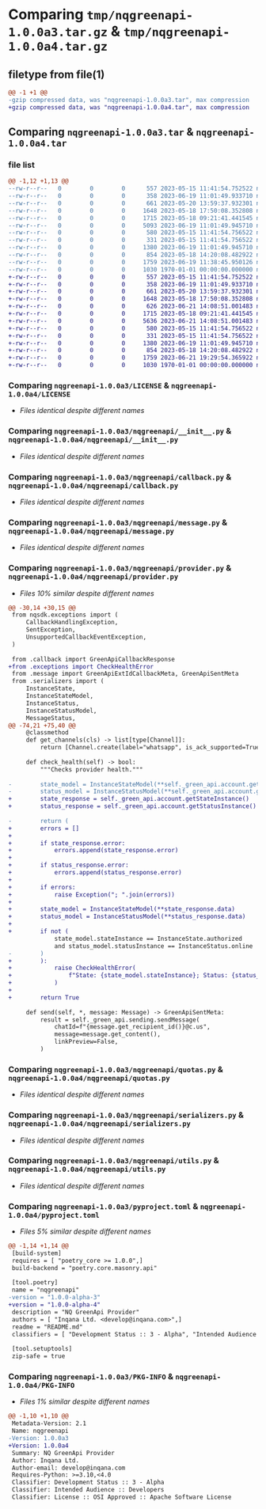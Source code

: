 # Comparing `tmp/nqgreenapi-1.0.0a3.tar.gz` & `tmp/nqgreenapi-1.0.0a4.tar.gz`

## filetype from file(1)

```diff
@@ -1 +1 @@
-gzip compressed data, was "nqgreenapi-1.0.0a3.tar", max compression
+gzip compressed data, was "nqgreenapi-1.0.0a4.tar", max compression
```

## Comparing `nqgreenapi-1.0.0a3.tar` & `nqgreenapi-1.0.0a4.tar`

### file list

```diff
@@ -1,12 +1,13 @@
--rw-r--r--   0        0        0      557 2023-05-15 11:41:54.752522 nqgreenapi-1.0.0a3/LICENSE
--rw-r--r--   0        0        0      358 2023-06-19 11:01:49.933710 nqgreenapi-1.0.0a3/README.md
--rw-r--r--   0        0        0      661 2023-05-20 13:59:37.932301 nqgreenapi-1.0.0a3/nqgreenapi/__init__.py
--rw-r--r--   0        0        0     1648 2023-05-18 17:50:08.352808 nqgreenapi-1.0.0a3/nqgreenapi/callback.py
--rw-r--r--   0        0        0     1715 2023-05-18 09:21:41.441545 nqgreenapi-1.0.0a3/nqgreenapi/message.py
--rw-r--r--   0        0        0     5093 2023-06-19 11:01:49.945710 nqgreenapi-1.0.0a3/nqgreenapi/provider.py
--rw-r--r--   0        0        0      580 2023-05-15 11:41:54.756522 nqgreenapi-1.0.0a3/nqgreenapi/quotas.py
--rw-r--r--   0        0        0      331 2023-05-15 11:41:54.756522 nqgreenapi-1.0.0a3/nqgreenapi/resources/config_schema.json
--rw-r--r--   0        0        0     1380 2023-06-19 11:01:49.945710 nqgreenapi-1.0.0a3/nqgreenapi/serializers.py
--rw-r--r--   0        0        0      854 2023-05-18 14:20:08.482922 nqgreenapi-1.0.0a3/nqgreenapi/utils.py
--rw-r--r--   0        0        0     1759 2023-06-19 11:38:45.950126 nqgreenapi-1.0.0a3/pyproject.toml
--rw-r--r--   0        0        0     1030 1970-01-01 00:00:00.000000 nqgreenapi-1.0.0a3/PKG-INFO
+-rw-r--r--   0        0        0      557 2023-05-15 11:41:54.752522 nqgreenapi-1.0.0a4/LICENSE
+-rw-r--r--   0        0        0      358 2023-06-19 11:01:49.933710 nqgreenapi-1.0.0a4/README.md
+-rw-r--r--   0        0        0      661 2023-05-20 13:59:37.932301 nqgreenapi-1.0.0a4/nqgreenapi/__init__.py
+-rw-r--r--   0        0        0     1648 2023-05-18 17:50:08.352808 nqgreenapi-1.0.0a4/nqgreenapi/callback.py
+-rw-r--r--   0        0        0      626 2023-06-21 14:08:51.001483 nqgreenapi-1.0.0a4/nqgreenapi/exceptions.py
+-rw-r--r--   0        0        0     1715 2023-05-18 09:21:41.441545 nqgreenapi-1.0.0a4/nqgreenapi/message.py
+-rw-r--r--   0        0        0     5636 2023-06-21 14:08:51.001483 nqgreenapi-1.0.0a4/nqgreenapi/provider.py
+-rw-r--r--   0        0        0      580 2023-05-15 11:41:54.756522 nqgreenapi-1.0.0a4/nqgreenapi/quotas.py
+-rw-r--r--   0        0        0      331 2023-05-15 11:41:54.756522 nqgreenapi-1.0.0a4/nqgreenapi/resources/config_schema.json
+-rw-r--r--   0        0        0     1380 2023-06-19 11:01:49.945710 nqgreenapi-1.0.0a4/nqgreenapi/serializers.py
+-rw-r--r--   0        0        0      854 2023-05-18 14:20:08.482922 nqgreenapi-1.0.0a4/nqgreenapi/utils.py
+-rw-r--r--   0        0        0     1759 2023-06-21 19:29:54.365922 nqgreenapi-1.0.0a4/pyproject.toml
+-rw-r--r--   0        0        0     1030 1970-01-01 00:00:00.000000 nqgreenapi-1.0.0a4/PKG-INFO
```

### Comparing `nqgreenapi-1.0.0a3/LICENSE` & `nqgreenapi-1.0.0a4/LICENSE`

 * *Files identical despite different names*

### Comparing `nqgreenapi-1.0.0a3/nqgreenapi/__init__.py` & `nqgreenapi-1.0.0a4/nqgreenapi/__init__.py`

 * *Files identical despite different names*

### Comparing `nqgreenapi-1.0.0a3/nqgreenapi/callback.py` & `nqgreenapi-1.0.0a4/nqgreenapi/callback.py`

 * *Files identical despite different names*

### Comparing `nqgreenapi-1.0.0a3/nqgreenapi/message.py` & `nqgreenapi-1.0.0a4/nqgreenapi/message.py`

 * *Files identical despite different names*

### Comparing `nqgreenapi-1.0.0a3/nqgreenapi/provider.py` & `nqgreenapi-1.0.0a4/nqgreenapi/provider.py`

 * *Files 10% similar despite different names*

```diff
@@ -30,14 +30,15 @@
 from nqsdk.exceptions import (
     CallbackHandlingException,
     SentException,
     UnsupportedCallbackEventException,
 )
 
 from .callback import GreenApiCallbackResponse
+from .exceptions import CheckHealthError
 from .message import GreenApiExtIdCallbackMeta, GreenApiSentMeta
 from .serializers import (
     InstanceState,
     InstanceStateModel,
     InstanceStatus,
     InstanceStatusModel,
     MessageStatus,
@@ -74,21 +75,40 @@
     @classmethod
     def get_channels(cls) -> list[type[Channel]]:
         return [Channel.create(label="whatsapp", is_ack_supported=True, is_delivery_supported=True)]
 
     def check_health(self) -> bool:
         """Checks provider health."""
 
-        state_model = InstanceStateModel(**self._green_api.account.getStateInstance().data)
-        status_model = InstanceStatusModel(**self._green_api.account.getStatusInstance().data)
+        state_response = self._green_api.account.getStateInstance()
+        status_response = self._green_api.account.getStatusInstance()
 
-        return (
+        errors = []
+
+        if state_response.error:
+            errors.append(state_response.error)
+
+        if status_response.error:
+            errors.append(status_response.error)
+
+        if errors:
+            raise Exception("; ".join(errors))
+
+        state_model = InstanceStateModel(**state_response.data)
+        status_model = InstanceStatusModel(**status_response.data)
+
+        if not (
             state_model.stateInstance == InstanceState.authorized
             and status_model.statusInstance == InstanceStatus.online
-        )
+        ):
+            raise CheckHealthError(
+                f"State: {state_model.stateInstance}; Status: {status_model.statusInstance}"
+            )
+
+        return True
 
     def send(self, *, message: Message) -> GreenApiSentMeta:
         result = self._green_api.sending.sendMessage(
             chatId=f"{message.get_recipient_id()}@c.us",
             message=message.get_content(),
             linkPreview=False,
         )
```

### Comparing `nqgreenapi-1.0.0a3/nqgreenapi/quotas.py` & `nqgreenapi-1.0.0a4/nqgreenapi/quotas.py`

 * *Files identical despite different names*

### Comparing `nqgreenapi-1.0.0a3/nqgreenapi/serializers.py` & `nqgreenapi-1.0.0a4/nqgreenapi/serializers.py`

 * *Files identical despite different names*

### Comparing `nqgreenapi-1.0.0a3/nqgreenapi/utils.py` & `nqgreenapi-1.0.0a4/nqgreenapi/utils.py`

 * *Files identical despite different names*

### Comparing `nqgreenapi-1.0.0a3/pyproject.toml` & `nqgreenapi-1.0.0a4/pyproject.toml`

 * *Files 5% similar despite different names*

```diff
@@ -1,14 +1,14 @@
 [build-system]
 requires = [ "poetry_core >= 1.0.0",]
 build-backend = "poetry.core.masonry.api"
 
 [tool.poetry]
 name = "nqgreenapi"
-version = "1.0.0-alpha-3"
+version = "1.0.0-alpha-4"
 description = "NQ GreenApi Provider"
 authors = [ "Inqana Ltd. <develop@inqana.com>",]
 readme = "README.md"
 classifiers = [ "Development Status :: 3 - Alpha", "Intended Audience :: Developers", "Programming Language :: Python :: 3", "License :: OSI Approved :: Apache Software License", "Operating System :: OS Independent",]
 
 [tool.setuptools]
 zip-safe = true
```

### Comparing `nqgreenapi-1.0.0a3/PKG-INFO` & `nqgreenapi-1.0.0a4/PKG-INFO`

 * *Files 1% similar despite different names*

```diff
@@ -1,10 +1,10 @@
 Metadata-Version: 2.1
 Name: nqgreenapi
-Version: 1.0.0a3
+Version: 1.0.0a4
 Summary: NQ GreenApi Provider
 Author: Inqana Ltd.
 Author-email: develop@inqana.com
 Requires-Python: >=3.10,<4.0
 Classifier: Development Status :: 3 - Alpha
 Classifier: Intended Audience :: Developers
 Classifier: License :: OSI Approved :: Apache Software License
```

